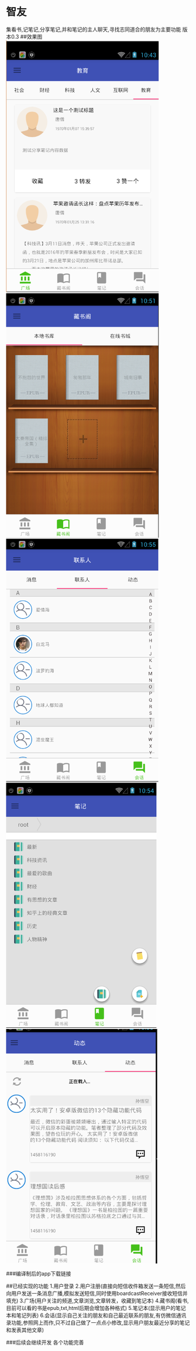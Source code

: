 # 智友
集看书,记笔记,分享笔记,并和笔记的主人聊天,寻找志同道合的朋友为主要功能
版本0.3
##效果图
![alt 广场](https://github.com/zhongchin/zhiyou/blob/master/apk/1.png)
![alt 图书馆](https://github.com/zhongchin/zhiyou/blob/master/apk/2.png)
![alt 联系人](https://github.com/zhongchin/zhiyou/blob/master/apk/3.png)
![alt 笔记和笔记本](https://github.com/zhongchin/zhiyou/blob/master/apk/4.png)
![alt 朋友分享的笔记](https://github.com/zhongchin/zhiyou/blob/master/apk/5.png) 

 ###编译制后的app下载链接[](https://github.com/zhongchin/zhiyou/blob/master/apk/zhiyou0.3.apk)
 
 ##已经实现的功能 
   1.用户登录
   2.用户注册(直接向短信收件箱发送一条短信,然后向用户发送一条消息广播,模拟发送短信,同时使用boardcastReceiver接收短信并填充)
   3.广场(用户关注的频道,文章浏览,文章转发，收藏到笔记本)
   4.藏书阁(看书,目前可以看的书是epub,txt,html后期会增加各种格式)
   5.笔记本(显示用户的笔记本和笔记列表)
   6.会话(显示自己关注的朋友和自己最近联系的朋友,有仿微信通讯录功能,参照网上而作,只不过自己做了一点点小修改,显示用户朋友最近分享的笔记和发表其他文章)
   
 ###后续会继续开发
   各个功能完善





